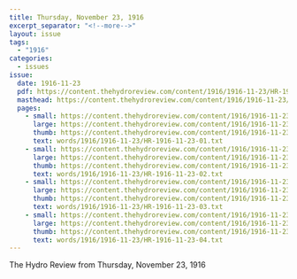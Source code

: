 ```yaml
---
title: Thursday, November 23, 1916
excerpt_separator: "<!--more-->"
layout: issue
tags:
  - "1916"
categories:
  - issues
issue:
  date: 1916-11-23
  pdf: https://content.thehydroreview.com/content/1916/1916-11-23/HR-1916-11-23.pdf
  masthead: https://content.thehydroreview.com/content/1916/1916-11-23/masthead/HR-1916-11-23.jpg
  pages:
    - small: https://content.thehydroreview.com/content/1916/1916-11-23/small/HR-1916-11-23-01.jpg
      large: https://content.thehydroreview.com/content/1916/1916-11-23/large/HR-1916-11-23-01.jpg
      thumb: https://content.thehydroreview.com/content/1916/1916-11-23/thumbnails/HR-1916-11-23-01.jpg
      text: words/1916/1916-11-23/HR-1916-11-23-01.txt
    - small: https://content.thehydroreview.com/content/1916/1916-11-23/small/HR-1916-11-23-02.jpg
      large: https://content.thehydroreview.com/content/1916/1916-11-23/large/HR-1916-11-23-02.jpg
      thumb: https://content.thehydroreview.com/content/1916/1916-11-23/thumbnails/HR-1916-11-23-02.jpg
      text: words/1916/1916-11-23/HR-1916-11-23-02.txt
    - small: https://content.thehydroreview.com/content/1916/1916-11-23/small/HR-1916-11-23-03.jpg
      large: https://content.thehydroreview.com/content/1916/1916-11-23/large/HR-1916-11-23-03.jpg
      thumb: https://content.thehydroreview.com/content/1916/1916-11-23/thumbnails/HR-1916-11-23-03.jpg
      text: words/1916/1916-11-23/HR-1916-11-23-03.txt
    - small: https://content.thehydroreview.com/content/1916/1916-11-23/small/HR-1916-11-23-04.jpg
      large: https://content.thehydroreview.com/content/1916/1916-11-23/large/HR-1916-11-23-04.jpg
      thumb: https://content.thehydroreview.com/content/1916/1916-11-23/thumbnails/HR-1916-11-23-04.jpg
      text: words/1916/1916-11-23/HR-1916-11-23-04.txt
---
```


The Hydro Review from Thursday, November 23, 1916

<!--more-->

